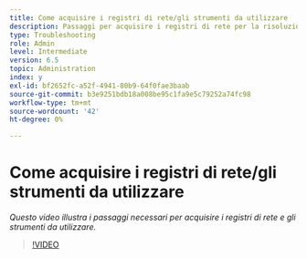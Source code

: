 ```yaml
---
title: Come acquisire i registri di rete/gli strumenti da utilizzare
description: Passaggi per acquisire i registri di rete per la risoluzione dei problemi relativi alla rete
type: Troubleshooting
role: Admin
level: Intermediate
version: 6.5
topic: Administration
index: y
exl-id: bf2652fc-a52f-4941-80b9-64f0fae3baab
source-git-commit: b3e9251bdb18a008be95c1fa9e5c79252a74fc98
workflow-type: tm+mt
source-wordcount: '42'
ht-degree: 0%

---
```


# Come acquisire i registri di rete/gli strumenti da utilizzare

*Questo video illustra i passaggi necessari per acquisire i registri di rete e gli strumenti da utilizzare.*

>[!VIDEO](https://video.tv.adobe.com/v/335491?quality=12&learn=on)
